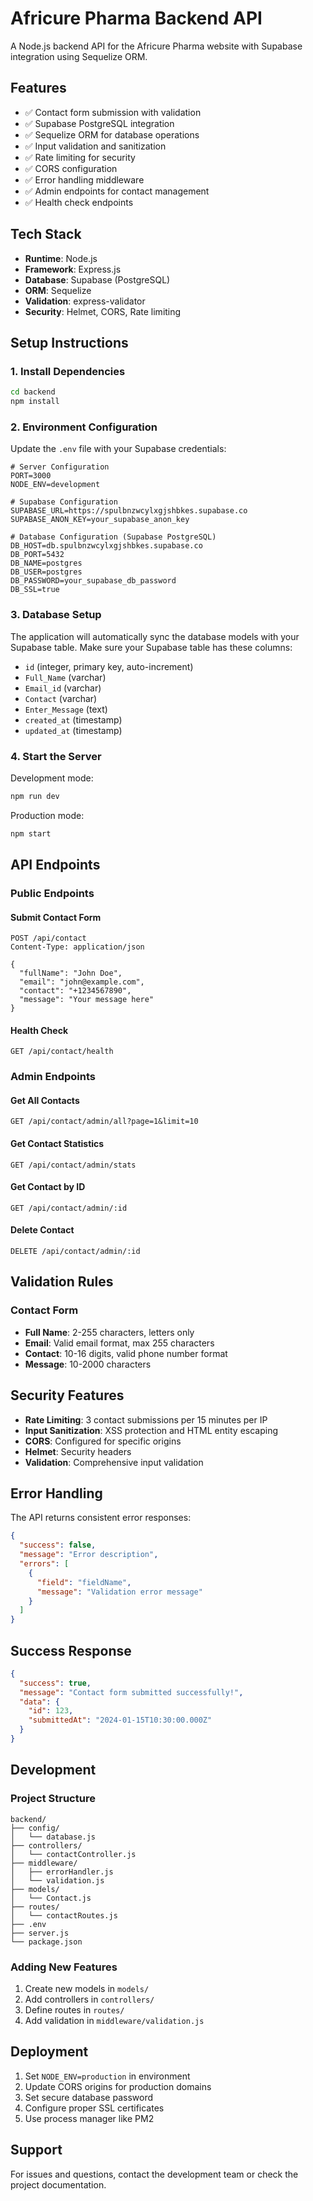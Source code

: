 # Africure Pharma Backend API

A Node.js backend API for the Africure Pharma website with Supabase integration using Sequelize ORM.

## Features

- ✅ Contact form submission with validation
- ✅ Supabase PostgreSQL integration
- ✅ Sequelize ORM for database operations
- ✅ Input validation and sanitization
- ✅ Rate limiting for security
- ✅ CORS configuration
- ✅ Error handling middleware
- ✅ Admin endpoints for contact management
- ✅ Health check endpoints

## Tech Stack

- **Runtime**: Node.js
- **Framework**: Express.js
- **Database**: Supabase (PostgreSQL)
- **ORM**: Sequelize
- **Validation**: express-validator
- **Security**: Helmet, CORS, Rate limiting

## Setup Instructions

### 1. Install Dependencies

```bash
cd backend
npm install
```

### 2. Environment Configuration

Update the `.env` file with your Supabase credentials:

```env
# Server Configuration
PORT=3000
NODE_ENV=development

# Supabase Configuration
SUPABASE_URL=https://spulbnzwcylxgjshbkes.supabase.co
SUPABASE_ANON_KEY=your_supabase_anon_key

# Database Configuration (Supabase PostgreSQL)
DB_HOST=db.spulbnzwcylxgjshbkes.supabase.co
DB_PORT=5432
DB_NAME=postgres
DB_USER=postgres
DB_PASSWORD=your_supabase_db_password
DB_SSL=true
```

### 3. Database Setup

The application will automatically sync the database models with your Supabase table. Make sure your Supabase table has these columns:

- `id` (integer, primary key, auto-increment)
- `Full_Name` (varchar)
- `Email_id` (varchar)
- `Contact` (varchar)
- `Enter_Message` (text)
- `created_at` (timestamp)
- `updated_at` (timestamp)

### 4. Start the Server

Development mode:
```bash
npm run dev
```

Production mode:
```bash
npm start
```

## API Endpoints

### Public Endpoints

#### Submit Contact Form
```
POST /api/contact
Content-Type: application/json

{
  "fullName": "John Doe",
  "email": "john@example.com",
  "contact": "+1234567890",
  "message": "Your message here"
}
```

#### Health Check
```
GET /api/contact/health
```

### Admin Endpoints

#### Get All Contacts
```
GET /api/contact/admin/all?page=1&limit=10
```

#### Get Contact Statistics
```
GET /api/contact/admin/stats
```

#### Get Contact by ID
```
GET /api/contact/admin/:id
```

#### Delete Contact
```
DELETE /api/contact/admin/:id
```

## Validation Rules

### Contact Form
- **Full Name**: 2-255 characters, letters only
- **Email**: Valid email format, max 255 characters
- **Contact**: 10-16 digits, valid phone number format
- **Message**: 10-2000 characters

## Security Features

- **Rate Limiting**: 3 contact submissions per 15 minutes per IP
- **Input Sanitization**: XSS protection and HTML entity escaping
- **CORS**: Configured for specific origins
- **Helmet**: Security headers
- **Validation**: Comprehensive input validation

## Error Handling

The API returns consistent error responses:

```json
{
  "success": false,
  "message": "Error description",
  "errors": [
    {
      "field": "fieldName",
      "message": "Validation error message"
    }
  ]
}
```

## Success Response

```json
{
  "success": true,
  "message": "Contact form submitted successfully!",
  "data": {
    "id": 123,
    "submittedAt": "2024-01-15T10:30:00.000Z"
  }
}
```

## Development

### Project Structure
```
backend/
├── config/
│   └── database.js
├── controllers/
│   └── contactController.js
├── middleware/
│   ├── errorHandler.js
│   └── validation.js
├── models/
│   └── Contact.js
├── routes/
│   └── contactRoutes.js
├── .env
├── server.js
└── package.json
```

### Adding New Features

1. Create new models in `models/`
2. Add controllers in `controllers/`
3. Define routes in `routes/`
4. Add validation in `middleware/validation.js`

## Deployment

1. Set `NODE_ENV=production` in environment
2. Update CORS origins for production domains
3. Set secure database password
4. Configure proper SSL certificates
5. Use process manager like PM2

## Support

For issues and questions, contact the development team or check the project documentation.
